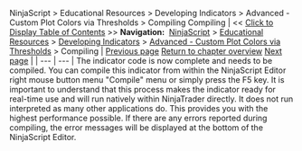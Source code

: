 ﻿
NinjaScript > Educational Resources > Developing Indicators > Advanced - Custom Plot Colors via Thresholds > Compiling
Compiling
| << [Click to Display Table of Contents](compiling5.md) >> **Navigation:**     [NinjaScript](ninjascript.md) > [Educational Resources](educational_resources.md) > [Developing Indicators](developing_indicators.md) > [Advanced - Custom Plot Colors via Thresholds](advanced_-_custom_plot_colors_.md) > Compiling | [Previous page](entering_calculation_logic5.md) [Return to chapter overview](advanced_-_custom_plot_colors_.md) [Next page](using5.md) |
| --- | --- |
The indicator code is now complete and needs to be compiled. You can compile this indicator from within the NinjaScript Editor right mouse button menu "Compile" menu or simply press the F5 key. It is important to understand that this process makes the indicator ready for real-time use and will run natively within NinjaTrader directly. It does not run interpreted as many other applications do. This provides you with the highest performance possible. If there are any errors reported during compiling, the error messages will be displayed at the bottom of the NinjaScript Editor.

